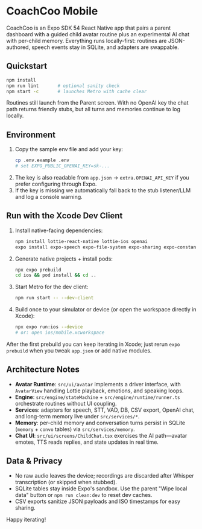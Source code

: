 # CoachCoo Mobile

CoachCoo is an Expo SDK 54 React Native app that pairs a parent dashboard with a guided child avatar routine plus an experimental AI chat with per-child memory. Everything runs locally-first: routines are JSON-authored, speech events stay in SQLite, and adapters are swappable.

## Quickstart

```bash
npm install
npm run lint       # optional sanity check
npm start -c       # launches Metro with cache clear
```

Routines still launch from the Parent screen. With no OpenAI key the chat path returns friendly stubs, but all turns and memories continue to log locally.

## Environment

1. Copy the sample env file and add your key:
   ```bash
   cp .env.example .env
   # set EXPO_PUBLIC_OPENAI_KEY=sk-...
   ```
2. The key is also readable from `app.json` → `extra.OPENAI_API_KEY` if you prefer configuring through Expo.
3. If the key is missing we automatically fall back to the stub listener/LLM and log a console warning.

## Run with the Xcode Dev Client

1. Install native-facing dependencies:
   ```bash
   npm install lottie-react-native lottie-ios openai
   expo install expo-speech expo-file-system expo-sharing expo-constants expo-sqlite
   ```
2. Generate native projects + install pods:
   ```bash
   npx expo prebuild
   cd ios && pod install && cd ..
   ```
3. Start Metro for the dev client:
   ```bash
   npm run start -- --dev-client
   ```
4. Build once to your simulator or device (or open the workspace directly in Xcode):
   ```bash
   npx expo run:ios --device
   # or: open ios/mobile.xcworkspace
   ```

After the first prebuild you can keep iterating in Xcode; just rerun `expo prebuild` when you tweak `app.json` or add native modules.

## Architecture Notes

- **Avatar Runtime**: `src/ui/avatar` implements a driver interface, with `AvatarView` handling Lottie playback, emotions, and speaking loops.
- **Engine**: `src/engine/stateMachine` + `src/engine/runtime/runner.ts` orchestrate routines without UI coupling.
- **Services**: adapters for speech, STT, VAD, DB, CSV export, OpenAI chat, and long-term memory live under `src/services/*`.
- **Memory**: per-child memory and conversation turns persist in SQLite (`memory` + `convo` tables) via `src/services/memory`.
- **Chat UI**: `src/ui/screens/ChildChat.tsx` exercises the AI path—avatar emotes, TTS reads replies, and state updates in real time.

## Data & Privacy

- No raw audio leaves the device; recordings are discarded after Whisper transcription (or skipped when stubbed).
- SQLite tables stay inside Expo's sandbox. Use the parent "Wipe local data" button or `npm run clean:dev` to reset dev caches.
- CSV exports sanitize JSON payloads and ISO timestamps for easy sharing.

Happy iterating!
